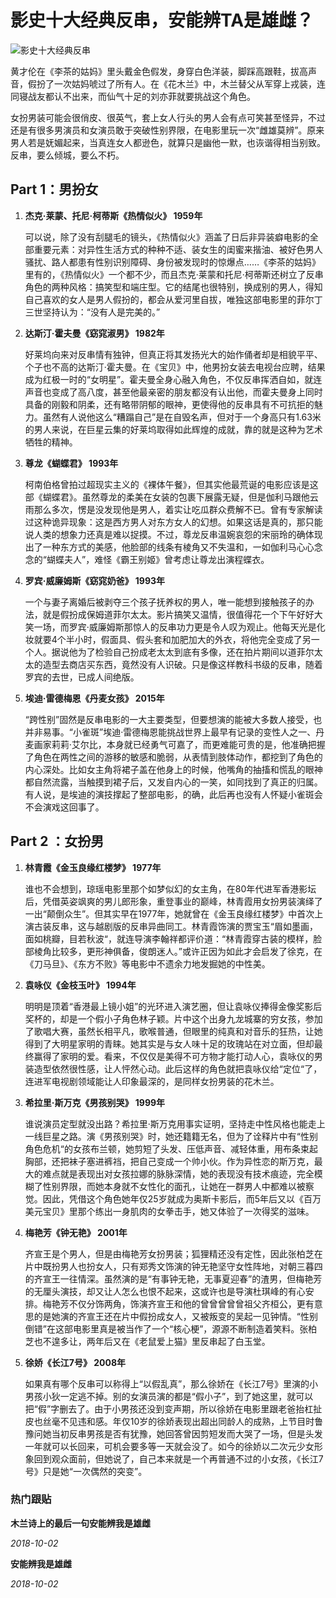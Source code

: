 # 影史十大经典反串，安能辨TA是雄雌？

![影史十大经典反串](https://nimg.ws.126.net/?url=https%3A%2F%2Fstatic.ws.126.net%2Ff2e%2Fwap%2Fcommon%2Fimages%2Fweixinfixed1200low.jpg&thumbnail=750x2147483647&quality=75&type=jpg)

黄才伦在《李茶的姑妈》里头戴金色假发，身穿白色洋装，脚踩高跟鞋，拔高声音，假扮了一次姑妈唬过了所有人。在《花木兰》中，木兰替父从军穿上戎装，连同寝战友都认不出来，而仙气十足的刘亦菲就要挑战这个角色。

女扮男装可能会很俏皮、很英气，套上女人行头的男人会有点可笑甚至怪异，不过还是有很多男演员和女演员敢于突破性别界限，在电影里玩一次“雌雄莫辨”。原来男人若是妩媚起来，当真连女人都逊色，就算只是幽他一默，也诙谐得相当别致。反串，要么倾城，要么不朽。

## Part 1：男扮女

1. **杰克·莱蒙、托尼·柯蒂斯《热情似火》 1959年**
   
   可以说，除了没有刮腿毛的镜头，《热情似火》涵盖了日后非异装癖电影的全部重要元素：对异性生活方式的种种不适、装女生的闺蜜来揩油、被好色男人骚扰、路人都患有性别识别障碍、身份被发现时的惊爆点……《李茶的姑妈》里有的，《热情似火》一个都不少，而且杰克·莱蒙和托尼·柯蒂斯还树立了反串角色的两种风格：搞笑型和端庄型。它的结尾也很特别，换成别的男人，得知自己喜欢的女人是男人假扮的，都会从爱河里自拔，唯独这部电影里的菲尔丁三世坚持认为：“没有人是完美的。”

2. **达斯汀·霍夫曼《窈窕淑男》 1982年**
   
   好莱坞向来对反串情有独钟，但真正将其发扬光大的始作俑者却是相貌平平、个子也不高的达斯汀·霍夫曼。在《宝贝》中，他男扮女装去电视台应聘，结果成为红极一时的“女明星”。霍夫曼全身心融入角色，不仅反串挥洒自如，就连声音也变成了高八度，甚至他最亲密的朋友都没有认出他，而霍夫曼身上同时具备的刚毅和阴柔，还有略带阴郁的眼神，更使得他的反串具有不可抗拒的魅力。虽然有人说他这么“糟蹋自己”是在自毁名声，但对于一个身高只有1.63米的男人来说，在巨星云集的好莱坞取得如此辉煌的成就，靠的就是这种为艺术牺牲的精神。

3. **尊龙《蝴蝶君》 1993年**

   柯南伯格曾拍过超现实主义的《裸体午餐》，但其实他最荒诞的电影应该是这部《蝴蝶君》。虽然尊龙的柔美在女装的包裹下展露无疑，但是伽利马跟他云雨那么多次，愣是没发现他是男人，着实让吃瓜群众费解不已。曾有专家解读过这种诡异现象：这是西方男人对东方女人的幻想。如果这话是真的，那只能说人类的想象力还真是难以捉摸。不过，尊龙反串温婉哀怨的宋丽玲的确体现出了一种东方式的美感，他脸部的线条有棱角又不失温和，一如伽利马心心念念的“蝴蝶夫人”，难怪《霸王别姬》曾考虑让尊龙出演程蝶衣。

4. **罗宾·威廉姆斯《窈窕奶爸》 1993年**

   一个与妻子离婚后被剥夺三个孩子抚养权的男人，唯一能想到接触孩子的办法，就是假扮成保姆道菲尔太太。影片搞笑又温情，很值得花一个下午好好大笑一场，而罗宾·威廉姆斯那惊人的反串功力更是令人叹为观止。他每天光是化妆就要4个半小时，假面具、假头套和加肥加大的外衣，将他完全变成了另一个人。据说他为了检验自己扮成老太太到底有多像，还在拍片期间以道菲尔太太的造型去商店买东西，竟然没有人识破。只是像这样教科书级的反串，随着罗宾的去世，已成人间绝版。

5. **埃迪·雷德梅恩《丹麦女孩》 2015年**

   “跨性别”固然是反串电影的一大主要类型，但要想演的能被大多数人接受，也并非易事。“小雀斑”埃迪·雷德梅恩能挑战世界上最早有记录的变性人之一、丹麦画家莉莉·艾尔比，本身就已经勇气可嘉了，而更难能可贵的是，他准确把握了角色在两性之间的游移的敏感和脆弱，从表情到肢体动作，都挖到了角色的内心深处。比如女主角将裙子盖在他身上的时候，他嘴角的抽搐和慌乱的眼神都自然流露，当触摸到裙子后，又发自内心的一笑，如同找到了真正的归属。有人说，是埃迪的演技撑起了整部电影，的确，此后再也没有人怀疑小雀斑会不会演戏这回事了。

## Part 2 ：女扮男

1. **林青霞《金玉良缘红楼梦》 1977年**

   谁也不会想到，琼瑶电影里那个如梦似幻的女主角，在80年代进军香港影坛后，凭借英姿飒爽的男儿郎形象，重登事业的巅峰，林青霞用女扮男装演绎了一出“颠倒众生”。但其实早在1977年，她就曾在《金玉良缘红楼梦》中首次上演古装反串，这与越剧版的反串异曲同工。林青霞饰演的贾宝玉“眉如墨画，面如桃瓣，目若秋波“，就连导演李翰祥都评价道：“林青霞穿古装的模样，脸部棱角比较多，更形神俱备，俊朗迷人。”或许正因为如此才会启发了徐克，在《刀马旦》、《东方不败》等电影中不遗余力地发掘她的中性美。

2. **袁咏仪《金枝玉叶》 1994年**

   明明是顶着“香港最上镜小姐”的光环进入演艺圈，但让袁咏仪捧得金像奖影后奖杯的，却是一个假小子角色林子颖。片中这个出身九龙城寨的穷女孩，参加了歌唱大赛，虽然长相平凡，歌喉普通，但眼里的纯真和对音乐的狂热，让她得到了大明星家明的青睐。她其实是与女人味十足的玫瑰站在对立面，但却最终赢得了家明的爱。看来，不仅仅是美得不可方物才能打动人心，袁咏仪的男装造型依然很性感，让人怦然心动。此后这样的角色就把袁咏仪给“定位“了，连进军电视剧领域能让人印象最深的，是同样女扮男装的花木兰。

3. **希拉里·斯万克《男孩别哭》 1999年**

   谁说演员定型就没出路？希拉里·斯万克用事实证明，坚持走中性风格也能走上一线巨星之路。演《男孩别哭》时，她还籍籍无名，但为了诠释片中有“性别角色危机“的女孩布兰顿，她剪短了头发、压低声音、减轻体重，用布条束起胸部，还把袜子塞进裤裆，把自己变成一个帅小伙。作为异性恋的斯万克，最大的难点就是表现出对女孩拉娜的脉脉深情，她的表现没有技术痕迹，完全模糊了性别界限，而她本身就不女性化的面孔，让她在一群男人中都难以被察觉。因此，凭借这个角色她年仅25岁就成为奥斯卡影后，而5年后又以《百万美元宝贝》里那个练出一身肌肉的女拳击手，她又体验了一次得奖的滋味。

4. **梅艳芳《钟无艳》 2001年**

   齐宣王是个男人，但是由梅艳芳女扮男装；狐狸精还没有定性，因此张柏芝在片中既扮男人也扮女人，只有郑秀文饰演的钟无艳坚守女性阵地，对朝三暮四的齐宣王一往情深。虽然演的是“有事钟无艳，无事夏迎春”的渣男，但梅艳芳的无厘头演技，却又让人怎么也恨不起来，这或许也是导演杜琪峰的有心安排。梅艳芳不仅分饰两角，饰演齐宣王和他的曾曾曾曾曾祖父齐桓公，更有意思的是她演的齐宣王还在片中假扮成女人，又被叛变的吴起一见钟情。“性别倒错”在这部电影里真是被当作了一个“核心梗”，源源不断制造着笑料。张柏芝也不遑多让，两年后又在《老鼠爱上猫》里反串起了白玉堂。

5. **徐娇《长江7号》 2008年**

   如果真有哪个反串可以称得上“以假乱真”，那么徐娇在《长江7号》里演的小男孩小狄一定逃不掉。别的女演员演的都是“假小子”，到了她这里，就可以把“假”字删去了。由于小男孩还没到变声期，所以徐娇在电影里跟老爸抬杠扯皮也丝毫不见违和感。年仅10岁的徐娇表现出超出同龄人的成熟，上节目时鲁豫问她当初反串男孩是否有犹豫，她回答曾因剪短发而大哭了一场，但是头发一年就可以长回来，可机会要多等一天就会没了。如今的徐娇以二次元少女形象回到观众面前，但她说了，自己本来就是一个再普通不过的小女孩，《长江7号》只是她“一次偶然的突变”。

### 热门跟贴

**木兰诗上的最后一句安能辨我是雄雌**

_2018-10-02_

**安能辨我是雄雌**

_2018-10-02_
